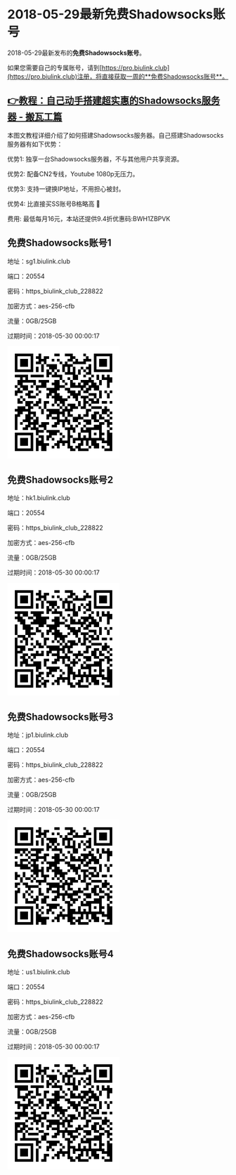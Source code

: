 # 2018-05-29最新**免费Shadowsocks账号**

2018-05-29最新发布的**免费Shadowsocks账号**。

如果您需要自己的专属账号，请到[https://pro.biulink.club](https://pro.biulink.club)注册，将直接获取一周的**免费Shadowsocks账号**。

## [👉教程：自己动手搭建超实惠的Shadowsocks服务器 - 搬瓦工篇](https://github.com/Biulink/ShadowsocksTutorials/blob/master/%E6%95%99%E6%82%A8%E8%87%AA%E5%B7%B1%E5%8A%A8%E6%89%8B%E6%90%AD%E5%BB%BA%E8%B6%85%E5%AE%9E%E6%83%A0%E7%9A%84Shadowsocks%E6%9C%8D%E5%8A%A1%E5%99%A8%20-%20%E6%90%AC%E7%93%A6%E5%B7%A5%E7%AF%87.md)
  
  本图文教程详细介绍了如何搭建Shadowsocks服务器。自己搭建Shadowsocks服务器有如下优势：

  优势1: 独享一台Shadowsocks服务器，不与其他用户共享资源。

  优势2: 配备CN2专线，Youtube 1080p无压力。

  优势3: 支持一键换IP地址，不用担心被封。

  优势4: 比直接买SS账号B格略高 🙂

  费用: 最低每月16元，本站还提供9.4折优惠码:BWH1ZBPVK  
## 免费Shadowsocks账号1

地址：sg1.biulink.club

端口：20554

密码：https_biulink_club_228822

加密方式：aes-256-cfb

流量：0GB/25GB

过期时间：2018-05-30 00:00:17

![免费Shadowsocks账号](../qrcode/62da2b89-e498-49a8-8d08-4603d40815a2.png)

## 免费Shadowsocks账号2

地址：hk1.biulink.club

端口：20554

密码：https_biulink_club_228822

加密方式：aes-256-cfb

流量：0GB/25GB

过期时间：2018-05-30 00:00:17

![免费Shadowsocks账号](../qrcode/4f67f89c-943c-4c4c-a279-7a280b94a8a8.png)

## 免费Shadowsocks账号3

地址：jp1.biulink.club

端口：20554

密码：https_biulink_club_228822

加密方式：aes-256-cfb

流量：0GB/25GB

过期时间：2018-05-30 00:00:17

![免费Shadowsocks账号](../qrcode/7feee2ed-2652-4adc-bed6-b4b70760f433.png)

## 免费Shadowsocks账号4

地址：us1.biulink.club

端口：20554

密码：https_biulink_club_228822

加密方式：aes-256-cfb

流量：0GB/25GB

过期时间：2018-05-30 00:00:17

![免费Shadowsocks账号](../qrcode/40231a60-0274-4760-a1b8-570a7baa6979.png)

